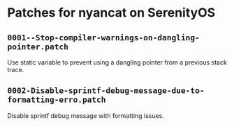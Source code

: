 # Patches for nyancat on SerenityOS

## `0001--Stop-compiler-warnings-on-dangling-pointer.patch`

Use static variable to prevent using a dangling pointer from a previous stack trace.


## `0002-Disable-sprintf-debug-message-due-to-formatting-erro.patch`

Disable sprintf debug message with formatting issues.
